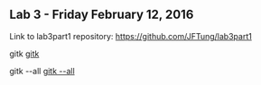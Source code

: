 ## Lab 3 - Friday February 12, 2016

Link to lab3part1 repository:  https://github.com/JFTung/lab3part1

gitk [gitk](images/lab3/gitk.png)

gitk --all [gitk --all](images/lab3/gitk--all.png)

